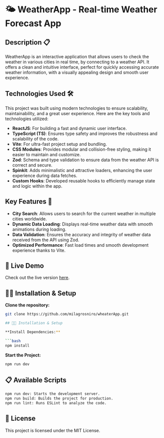 # 🌤 WeatherApp - Real-time Weather Forecast App

## Description 📋

WeatherApp is an interactive application that allows users to check the weather in various cities in real time, by connecting to a weather API. It offers a clean and intuitive interface, perfect for quickly accessing accurate weather information, with a visually appealing design and smooth user experience.

## Technologies Used 🛠️

This project was built using modern technologies to ensure scalability, maintainability, and a great user experience. Here are the key tools and technologies utilized:

- **ReactJS**: For building a fast and dynamic user interface.
- **TypeScript (TS)**: Ensures type safety and improves the robustness and scalability of the code.
- **Vite**: For ultra-fast project setup and bundling.
- **CSS Modules**: Provides modular and collision-free styling, making it easier to maintain and customize.
- **Zod**: Schema and type validation to ensure data from the weather API is correct and secure.
- **Spinkit**: Adds minimalistic and attractive loaders, enhancing the user experience during data fetches.
- **Custom Hooks**: Developed reusable hooks to efficiently manage state and logic within the app.

## Key Features 🌟

- **City Search**: Allows users to search for the current weather in multiple cities worldwide.
- **Dynamic Data Loading**: Displays real-time weather data with smooth animations during loading.
- **Data Validation**: Ensures the accuracy and integrity of weather data received from the API using Zod.
- **Optimized Performance**: Fast load times and smooth development experience thanks to Vite.

## 🚀 Live Demo

Check out the live version [here](https://66f2eb3db502f30fece32f7f--comforting-crumble-9b9cfe.netlify.app/).

## 🧑‍💻 Installation & Setup

**Clone the repository:**

```bash
git clone https://github.com/milagrosniro/wheaterApp.git

## 🧑‍💻 Installation & Setup

**Install Dependencies:**

```bash
npm install
```
**Start the Project:**

```bash
npm run dev

```

## 📋 Available Scripts
```bash
npm run dev: Starts the development server.
npm run build: Builds the project for production.
npm run lint: Runs ESLint to analyze the code.

 ```

## 📝 License
This project is licensed under the MIT License.